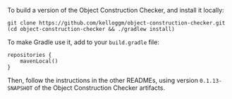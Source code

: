 To build a version of the Object Construction Checker, and install it locally:

```
git clone https://github.com/kelloggm/object-construction-checker.git
(cd object-construction-checker && ./gradlew install)
```

To make Gradle use it, add to your `build.gradle` file:

```
repositories {
    mavenLocal()
}
```

Then, follow the instructions in the other READMEs, using version `0.1.13-SNAPSHOT` of the Object Construction Checker artifacts.
